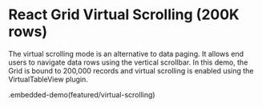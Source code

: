 # React Grid Virtual Scrolling (200K rows)

The virtual scrolling mode is an alternative to data paging. It allows end users to navigate data rows using the vertical scrollbar. In this demo, the Grid is bound to 200,000 records and virtual scrolling is enabled using the VirtualTableView plugin.

.embedded-demo(featured/virtual-scrolling)
